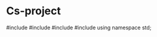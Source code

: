 # Cs-project
#include <iostream>
#include <string>
#include <vector>
#include <fstream>
using namespace std;

